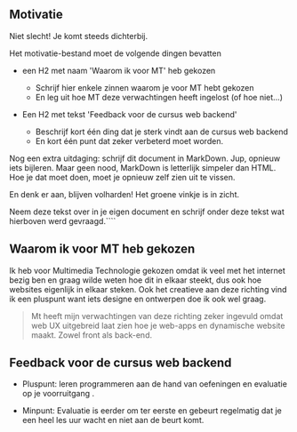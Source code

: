 

Motivatie
-------



Niet slecht! Je komt steeds dichterbij.

Het motivatie-bestand moet de volgende dingen bevatten

 - een H2 met naam 'Waarom ik voor MT' heb gekozen

    - Schrijf hier enkele zinnen waarom je voor MT hebt gekozen
    - En leg uit hoe MT deze verwachtingen heeft ingelost (of hoe niet...)





 - Een H2 met tekst 'Feedback voor de cursus web backend'
    - Beschrijf kort één ding dat je sterk vindt aan de cursus web backend
    - En kort één punt dat zeker verbeterd moet worden.
 





Nog een extra uitdaging: schrijf dit document in MarkDown. Jup, opnieuw iets bijleren. Maar geen nood, MarkDown is letterlijk simpeler dan HTML. Hoe je dat moet doen, moet je opnieuw zelf zien uit te vissen.

En denk er aan, blijven volharden! Het groene vinkje is in zicht.

Neem deze tekst over in je eigen document en schrijf onder deze tekst wat hierboven werd gevraagd.````







Waarom ik voor MT heb gekozen
-------

Ik heb voor Multimedia Technologie gekozen omdat ik veel met het internet bezig ben en graag wilde weten hoe dit in elkaar steekt, dus ook hoe websites eigenlijk in elkaar steken. Ook het creatieve aan deze richting vind ik een pluspunt want iets designe en ontwerpen doe ik ook wel graag. 

    

> Mt heeft mijn verwachtingen van deze richting zeker ingevuld omdat web UX uitgebreid laat zien hoe je web-apps en dynamische website maakt. Zowel front als back-end.




Feedback voor de cursus web backend
-------

 - Pluspunt:  leren programmeren aan de hand van oefeningen en evaluatie op je voorruitgang .
 
 
 - Minpunt:  Evaluatie is eerder om ter eerste en gebeurt regelmatig dat je een heel les uur wacht en niet aan de beurt komt.

